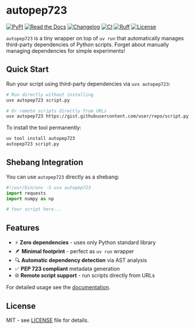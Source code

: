 # autopep723

[![PyPI](https://img.shields.io/pypi/v/autopep723.svg)](https://pypi.org/project/autopep723/)
[![Read the Docs](https://img.shields.io/readthedocs/autopep723)](https://autopep723.readthedocs.io/en/latest/)
[![Changelog](https://img.shields.io/github/v/release/mgaitan/autopep723?include_prereleases&label=changelog)](https://github.com/mgaitan/autopep723/releases)
[![CI](https://github.com/mgaitan/autopep723/actions/workflows/ci.yml/badge.svg)](https://github.com/mgaitan/autopep723/actions/workflows/ci.yml)
[![Ruff](https://img.shields.io/endpoint?url=https://raw.githubusercontent.com/astral-sh/ruff/main/assets/badge/v2.json)](https://github.com/mgaitan/autopep723/actions/workflows/ci.yml)
[![License](https://img.shields.io/badge/license-MIT-blue.svg)](https://github.com/mgaitan/autopep723/blob/main/LICENSE)


`autopep723` is a tiny wrapper on top of `uv run` that automatically manages third-party dependencies of Python scripts. Forget about manually managing dependencies for simple experiments!

## Quick Start

Run your script using third-party dependencies via `uvx autopep723`:

```bash
# Run directly without installing
uvx autopep723 script.py

# Or remote scripts directly from URLs
uvx autopep723 https://gist.githubusercontent.com/user/repo/script.py
```

To install the tool permanently:

```bash
uv tool install autopep723
autopep723 script.py
```

## Shebang Integration

You can use `autopep723` directly as a shebang:

```python
#!/usr/bin/env -S uvx autopep723
import requests
import numpy as np

# Your script here...
```


## Features

- ⚡ **Zero dependencies** - uses only Python standard library
- 🪶 **Minimal footprint** - perfect as `uv run` wrapper
- 🔍 **Automatic dependency detection** via AST analysis
- ✅ **PEP 723 compliant** metadata generation
- 🌐 **Remote script support** - run scripts directly from URLs

For detailed usage see the [documentation](https://autopep723.readthedocs.io/).

## License

MIT - see [LICENSE](LICENSE) file for details.
